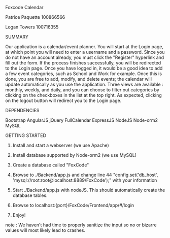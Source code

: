 Foxcode Calendar

Patrice Paquette 100866566

Logan Towers 100716355


SUMMARY

Our application is a calendar/event planner. You will start at the Login page, at which point you will need to enter a username and a password.
Since you do not have an account already, you must click the "Register" hyperlink and fill out the form. If the process finishes successfully, you will be redirected to the Login page.
Once you have logged in, it would be a good idea to add a few event categories, such as School and Work for example. Once this is done, you are free to add, modify, and delete events; the
calendar will update automatically as you use the application. Three views are available : monthly, weekly, and daily, and you can choose to filter out categories by clicking
on the checkboxes in the list at the top right. As expected, clicking on the logout button will redirect you to the Login page.


DEPENDENCIES

Bootstrap
AngularJS
jQuery
FullCalendar
ExpressJS
NodeJS
Node-orm2
MySQL


GETTING STARTED

1. Install and start a webserver (we use Apache)

2. Install database supported by Node-orm2 (we use MySQL)

3. Create a database called "FoxCode"

4. Browse to ./Backend/app.js and change line 44 "config.set('db_host', 'mysql://root:root@localhost:8889/FoxCode');" with your information

5. Start ./Backend/app.js with nodeJS. This should automatically create the database tables.

6. Browse to localhost:{port}/FoxCode/Frontend/app/#/login

7. Enjoy!

note : We haven't had time to properly sanitize the input so no or bizarre values will most likely lead to crashes.